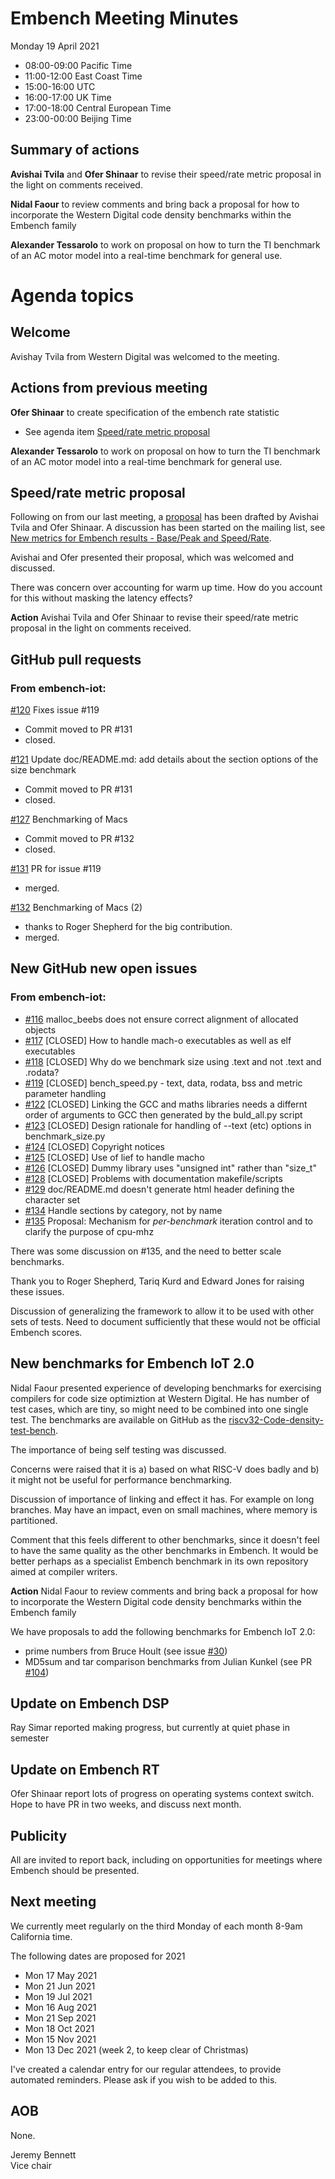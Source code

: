 # Embench Meeting Minutes

Monday 19 April 2021

- 08:00-09:00 Pacific Time
- 11:00-12:00 East Coast Time
- 15:00-16:00 UTC
- 16:00-17:00 UK Time
- 17:00-18:00 Central European Time
- 23:00-00:00 Beijing Time

## Summary of actions

**Avishai Tvila** and **Ofer Shinaar** to revise their speed/rate metric proposal in the light on comments received.

**Nidal Faour** to review comments and bring back a proposal for how to incorporate the Western Digital code density benchmarks within the Embench family

**Alexander Tessarolo** to work on proposal on how to turn the TI benchmark of an AC motor model into a real-time benchmark for general use.

# Agenda topics

## Welcome

Avishay Tvila from Western Digital was welcomed to the meeting.

## Actions from previous meeting

**Ofer Shinaar** to create specification of the embench rate statistic

- See agenda item [Speed/rate metric proposal](#speedrate-metric-proposal)

**Alexander Tessarolo** to work on proposal on how to turn the TI benchmark of an AC motor model into a real-time benchmark for general use.

## Speed/rate metric proposal

Following on from our last meeting, a [proposal](../supplementary-materials/speed-and-rate-metric.adoc) has been drafted by Avishai Tvila and Ofer Shinaar.  A discussion has been started on the mailing list, see [New metrics for Embench results - Base/Peak and Speed/Rate](https://lists.librecores.org/pipermail/embench/2021-March/000101.html).

Avishai and Ofer presented their proposal, which was welcomed and discussed.

There was concern over accounting for warm up time. How do you account for this without masking the latency effects?

**Action** Avishai Tvila and Ofer Shinaar to revise their speed/rate metric proposal in the light on comments received.

## GitHub pull requests

### From embench-iot:

[#120](https://github.com/embench/embench-iot/pull/120) Fixes issue #119

- Commit moved to PR #131
- closed.

[#121](https://github.com/embench/embench-iot/pull/121) Update doc/README.md: add details about the section options of the size benchmark

- Commit moved to PR #131
- closed.

[#127](https://github.com/embench/embench-iot/pull/127) Benchmarking of Macs

- Commit moved to PR #132
- closed.

[#131](https://github.com/embench/embench-iot/pull/131) PR for issue #119

- merged.

[#132](https://github.com/embench/embench-iot/pull/132) Benchmarking of Macs (2)

- thanks to Roger Shepherd for the big contribution.
- merged.

## New GitHub new open issues

### From embench-iot:

- [#116](https://github.com/embench/embench-iot/issues/116) malloc_beebs does not ensure correct alignment of allocated objects
- [#117](https://github.com/embench/embench-iot/issues/117) [CLOSED] How to handle mach-o executables as well as elf executables
- [#118](https://github.com/embench/embench-iot/issues/118) [CLOSED] Why do we benchmark size using .text and not .text and .rodata?
- [#119](https://github.com/embench/embench-iot/issues/119) [CLOSED] bench_speed.py - text, data, rodata, bss and metric parameter handling
- [#122](https://github.com/embench/embench-iot/issues/122) [CLOSED] Linking the GCC and maths libraries needs a differnt order of arguments to GCC then generated by the buld_all.py script
- [#123](https://github.com/embench/embench-iot/issues/123) [CLOSED] Design rationale for handling of --text (etc) options in benchmark_size.py
- [#124](https://github.com/embench/embench-iot/issues/124) [CLOSED] Copyright notices
- [#125](https://github.com/embench/embench-iot/issues/125) [CLOSED] Use of lief to handle macho
- [#126](https://github.com/embench/embench-iot/issues/126) [CLOSED] Dummy library uses "unsigned int" rather than "size_t"
- [#128](https://github.com/embench/embench-iot/issues/128) [CLOSED] Problems with documentation makefile/scripts
- [#129](https://github.com/embench/embench-iot/issues/129) doc/README.md doesn't generate html header defining the character set
- [#134](https://github.com/embench/embench-iot/issues/134) Handle sections by category, not by name
- [#135](https://github.com/embench/embench-iot/issues/135) Proposal: Mechanism for *per-benchmark* iteration control and to clarify the purpose of cpu-mhz

There was some discussion on #135, and the need to better scale benchmarks.

Thank you to Roger Shepherd, Tariq Kurd and Edward Jones for raising these issues.

Discussion of generalizing the framework to allow it to be used with other sets of tests. Need to document sufficiently that these would not be official Embench scores.

## New benchmarks for Embench IoT 2.0

Nidal Faour presented experience of developing benchmarks for exercising compilers for code size optimiztion at Western Digital.  He has number of test cases, which are tiny, so might need to be combined into one single test.  The benchmarks are available on GitHub as the [riscv32-Code-density-test-bench](https://github.com/westerndigitalcorporation/riscv32-Code-density-test-bench).

The importance of being self testing was discussed.

Concerns were raised that it is a) based on what RISC-V does badly and b) it might not be useful for performance benchmarking.

Discussion of importance of linking and effect it has.  For example on long branches.  May have an impact, even on small machines, where memory is partitioned.

Comment that this feels different to other benchmarks, since it doesn't feel
to have the same quality as the other benchmarks in Embench.  It would be better perhaps as a specialist Embench benchmark in its own repository aimed at compiler writers.

**Action** Nidal Faour to review comments and bring back a proposal for how to incorporate the Western Digital code density benchmarks within the Embench family

We have proposals to add the following benchmarks for Embench IoT 2.0:

- prime numbers from Bruce Hoult (see issue [#30](https://github.com/embench/embench-iot/issues/30))
- MD5sum and tar comparison benchmarks from Julian Kunkel (see PR [#104](https://github.com/embench/embench-iot/pull/104))

## Update on Embench DSP

Ray Simar reported making progress, but currently at quiet phase in semester

## Update on Embench RT

Ofer Shinaar report lots of progress on operating systems context switch. Hope to have PR in two weeks, and discuss next month.

## Publicity

All are invited to report back, including on opportunities for meetings where Embench should be presented.

## Next meeting

We currently meet regularly on the third Monday of each month 8-9am California time.

The following dates are proposed for 2021

- Mon 17 May 2021
- Mon 21 Jun 2021
- Mon 19 Jul 2021
- Mon 16 Aug 2021
- Mon 21 Sep 2021
- Mon 18 Oct 2021
- Mon 15 Nov 2021
- Mon 13 Dec 2021 (week 2, to keep clear of Christmas)

I've created a calendar entry for our regular attendees, to provide automated reminders. Please ask if you wish to be added to this.

## AOB

None.


Jeremy Bennett\
Vice chair
